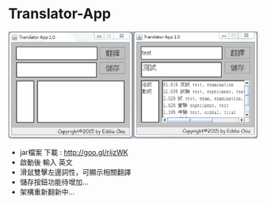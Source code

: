 # Translator-App
![solarized dualmode](https://github.com/AKeQ/Translator-App/blob/master/demo.png)
 * jar檔案 下載 : http://goo.gl/rijzWK
 * 啟動後 輸入 英文 
 * 滑鼠雙擊左邊詞性，可顯示相關翻譯
 * 儲存按鈕功能待增加...
 * 架構重新翻新中...
